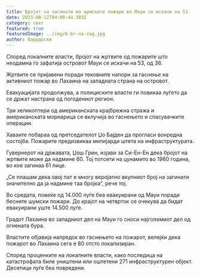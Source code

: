 ```yaml
---
title: Бројот на загинати во шумските пожари во Мауи се искачи на 53
date: 2023-08-12T04:00:44.583Z
category: свет
featured: true
featuredImage: ../img/6-br-na-zag.jpg
author: Вардарски
---
```

Според локалните власти, бројот на жртвите од пожарите што неодамна го зафатија островот Мауи се искачи на 53, од 36.

Жртвите се пријавени поради тековните напори за гаснење на активниот пожар во Лахаина на западната страна на островот.

Евакуацијата продолжува, а полициските власти ги повикаа луѓето да се држат настрана од погодениот регион.

Три хеликоптери од американската крајбрежна стража и американската морнарица се вклучија во гаснењето и спасувачките операции.

Хаваите побараа од претседателот Џо Бајден да прогласи вонредна состојба. Пожарите предизвикаа милијарди штета на инфраструктурата.

Гувернерот на државата, Џош Грин, изјави за Си-Ен-Ен дека бројот на жртвите може да надмине 60. Тој потсети на цунамито во 1960 година, во кое загинаа 61 лице.

„Се плашам дека овој пат е многу веројатно вкупниот број на загинати значително да ја надмине таа бројка“, рече тој.

Во средата, повеќе од 14.000 луѓе беа евакуирани од Мауи поради бесните шумски пожари. До крајот на четврток се очекува да бидат евакуирани уште 14.500 луѓе.

Градот Лахаина во западниот дел на Мауи го сноси најголемиот дел од огнената бура.

Властите објавија напредок во гаснењето на пожарот, велејќи дека пожарот во Лахаина сега е 80 отсто локализиран.

Според проценките на локалните власти, како последица на катастрофата биле уништени или оштетени 271 инфраструктурен објект. Десетици луѓе беа повредени.